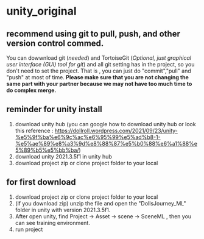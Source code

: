 # unity_original
## recommend using git to pull, push, and other version control commed.
You can dowwnload git (*needed*) and TortoiseGit (*Optional, just graphical user interface (GUI) tool for git*) and all git setting has in the project, so you don't need to set the project. That is , you can just do "commit","pull" and "push" at most of time. **Please make sure that you are not changing the same part with your partner because we may not have too much time to do complex merge.**

## reminder for unity install
1. download unity hub (you can google how to download unity hub or look this reference : https://dollroll.wordpress.com/2021/09/23/unity-%e5%9f%ba%e6%9c%ac%e6%95%99%e5%ad%b8-1-%e5%ae%89%e8%a3%9d%e8%88%87%e5%b0%88%e6%a1%88%e5%89%b5%e5%bb%ba/)
2. download unity 2021.3.5f1 in unity hub
3. download project zip or clone project folder to your local
## for first download
1. download project zip or clone project folder to your local
2. (if you download zip) unzip the file and open the "DollsJourney_ML" folder in unity with version 2021.3.5f1.
3. After open unity, find Project -> Asset -> scene -> SceneML , then you can see training environment.
4. run project

